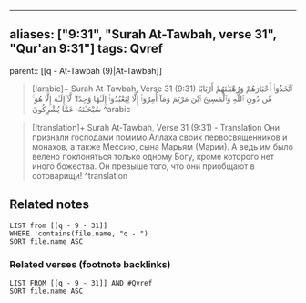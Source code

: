
---
aliases: ["9:31", "Surah At-Tawbah, verse 31", "Qur'an 9:31"]
tags: Qvref
---

parent:: [[q - At-Tawbah (9)|At-Tawbah]]

> [!arabic]+ Surah At-Tawbah, Verse 31 (9:31)
> <span class="quran-arabic">ٱتَّخَذُوٓا۟ أَحْبَارَهُمْ وَرُهْبَـٰنَهُمْ أَرْبَابًا مِّن دُونِ ٱللَّهِ وَٱلْمَسِيحَ ٱبْنَ مَرْيَمَ وَمَآ أُمِرُوٓا۟ إِلَّا لِيَعْبُدُوٓا۟ إِلَـٰهًا وَٰحِدًا ۖ لَّآ إِلَـٰهَ إِلَّا هُوَ ۚ سُبْحَـٰنَهُۥ عَمَّا يُشْرِكُونَ</span>
^arabic

> [!translation]+ Surah At-Tawbah, Verse 31 (9:31) - Translation
> Они признали господами помимо Аллаха своих первосвященников и монахов, а также Мессию, сына Марьям (Марии). А ведь им было велено поклоняться только одному Богу, кроме которого нет иного божества. Он превыше того, что они приобщают в сотоварищи!
^translation



## Related notes
```dataview
LIST from [[q - 9 - 31]]
WHERE !contains(file.name, "q - ")
SORT file.name ASC
```

### Related verses (footnote backlinks)
```dataview
LIST FROM [[q - 9 - 31]] AND #Qvref
SORT file.name ASC
```

